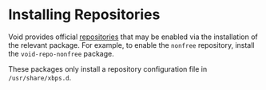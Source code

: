 # Installing Repositories

Void provides official [repositories](./index.md) that may be enabled via the
installation of the relevant package. For example, to enable the `nonfree`
repository, install the `void-repo-nonfree` package.

These packages only install a repository configuration file in
`/usr/share/xbps.d`.
